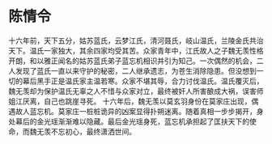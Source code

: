 # 陈情令

十六年前，天下五分，姑苏蓝氏，云梦江氏，清河聂氏，岐山温氏，兰陵金氏共治天下。温氏一家独大，其余四家均受其苦。众家青年中，江氏故人之子魏无羡性格开朗，和以雅正闻名的姑苏蓝氏弟子蓝忘机相识并引为知己。一次偶然的机会，二人发现了蓝氏一直以来守护的秘密，二人继承遗志，为苍生消除隐患。但没想到一切的幕后黑手正是温氏家主温若寒。众家不堪其辱，合力讨伐温氏。温氏覆灭后，魏无羡却为保护温氏无辜之人不惜与众家对立，最终被奸人所害酿成大祸，误害师姐江厌离，自己也跳崖寻死。
十六年后，魏无羡以莫玄羽身份在莫家庄出现，偶遇故人蓝忘机。莫家庄一桩桩诡异的凶案显得扑朔迷离。随着真相一步步揭开，身处幕后的金光瑶渐渐难以隐藏。最后金光瑶身死，蓝忘机承担起了匡扶天下的使命，而魏无羡不忘初心，最终潇洒世间。
